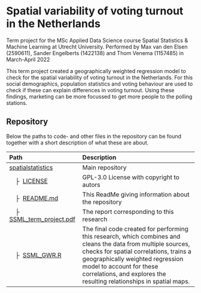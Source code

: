 # Spatial variability of voting turnout in the Netherlands
Term project for the MSc Applied Data Science course Spatial Statistics &amp; Machine Learning at Utrecht University.
Performed by Max van den Elsen (2590611), Sander Engelberts (1422138) and Thom Venema (1157485) in March-April 2022

This term project created a geographically weighted regression model to check for the spatial variability of voting turnout in the Netherlands. For this social demographics, population statistics and voting behaviour are used to check if these can explain differences in voting turnout. Using these findings, marketing can be more focussed to get more people to the polling stations.

## Repository
Below the paths to code- and other files in the repository can be found together with a short description of what these are about.  

| Path | Description
| :--- | :----------
| [spatialstatistics](https://github.com/thomvenema/spatialstatistics) | Main repository
| &ensp;&ensp;&boxvr;&nbsp; [LICENSE](https://github.com/thomvenema/spatialstatistics/blob/main/LICENSE) | GPL-3.0 License with copyright to autors
| &ensp;&ensp;&boxvr;&nbsp; [README.md](https://github.com/thomvenema/spatialstatistics/blob/main/README.md) | This ReadMe giving information about the repository
| &ensp;&ensp;&boxvr;&nbsp; [SSML_term_project.pdf](https://github.com/thomvenema/spatialstatistics/blob/main/SSML_term_project.pdf) | The report corresponding to this research
| &ensp;&ensp;&boxvr;&nbsp; [SSML_GWR.R](https://github.com/thomvenema/spatialstatistics/blob/main/SSML_GWR.R) | The final code created for performing this research, which combines and cleans the data from multiple sources, checks for spatial correlations, trains a geographically weighted regression model to account for these correlations, and explores the resulting relationships in spatial maps.

